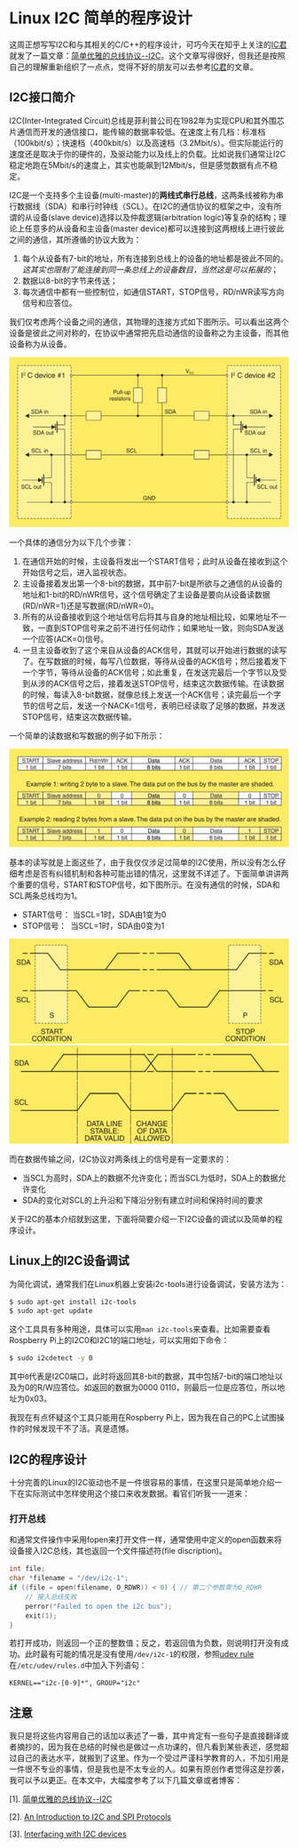 # Linux I2C 简单的程序设计

这周正想写写I2C和与其相关的C/C++的程序设计，可巧今天在知乎上关注的[IC君](https://zhuanlan.zhihu.com/icstudy)就发了一篇文章：[简单优雅的总线协议--I2C](https://zhuanlan.zhihu.com/p/31086959)。这个文章写得很好，但我还是按照自己的理解重新组织了一点点，觉得不好的朋友可以去参考[IC君](https://zhuanlan.zhihu.com/icstudy)的文章。 

## I2C接口简介

I2C(Inter-Integrated Circuit)总线是菲利普公司在1982年为实现CPU和其外围芯片通信而开发的通信接口，能传输的数据率较低。在速度上有几档：标准档（100kbit/s）；快速档（400kbit/s）以及高速档（3.2Mbit/s）。但实际能运行的速度还是取决于你的硬件的，及驱动能力以及线上的负载。比如说我们通常让I2C稳定地跑在5Mbit/s的速度上，其实也能飙到12Mbit/s，但是感觉数据有点不稳定。

I2C是一个支持多个主设备(multi-master)的**两线式串行总线**，这两条线被称为串行数据线（SDA）和串行时钟线（SCL）。在I2C的通信协议的框架之中，没有所谓的从设备(slave device)选择以及仲裁逻辑(arbitration logic)等复杂的结构；理论上任意多的从设备和主设备(master device)都可以连接到这两根线上进行彼此之间的通信，其所遵循的协议大致为：
1. 每个从设备有7-bit的地址，所有连接到总线上的设备的地址都是彼此不同的。_这其实也限制了能连接到同一条总线上的设备数目，当然这是可以拓展的_；
2. 数据以8-bit的字节来传送；
3. 每次通信中都有一些控制位，如通信START，STOP信号，RD/nWR读写方向信号和应答位。

我们仅考虑两个设备之间的通信，其物理的连接方式如下图所示。可以看出这两个设备是彼此之间对称的，在协议中通常把先启动通信的设备称之为主设备，而其他设备称为从设备。

![](https://github.com/yuanzx10/PhDNotes/raw/master/DAQ/figures/I2C-physics-connection.png)

一个具体的通信分为以下几个步骤：

1. 在通信开始的时候，主设备将发出一个START信号；此时从设备在接收到这个开始信号之后，进入监视状态。
2. 主设备接着发出第一个8-bit的数据，其中前7-bit是所欲与之通信的从设备的地址和1-bit的RD/nWR信号，这个信号确定了主设备是要向从设备读数据(RD/nWR=1)还是写数据(RD/nWR=0)。
3. 所有的从设备接收到这个地址信号后将其与自身的地址相比较，如果地址不一致，一直到STOP信号来之前不进行任何动作；如果地址一致，则向SDA发送一个应答(ACK=0)信号。
4. 一旦主设备收到了这个来自从设备的ACK信号，其就可以开始进行数据的读写了。在写数据的时候，每写八位数据，等待从设备的ACK信号；然后接着发下一个字节，等待从设备的ACK信号；如此重复，在发送完最后一个字节以及受到从涉的ACK信号之后，接着发送STOP信号，结束这次数据传输。在读数据的时候，每读入8-bit数据，就像总线上发送一个ACK信号；读完最后一个字节的信号之后，发送一个NACK=1信号，表明已经读取了足够的数据，并发送STOP信号，结束这次数据传输。

一个简单的读数据和写数据的例子如下所示：

![](https://github.com/yuanzx10/PhDNotes/raw/master/DAQ/figures/I2C-data-transfer.png)

基本的读写就是上面这些了，由于我仅仅涉足过简单的I2C使用，所以没有怎么仔细考虑是否有纠错机制和各种可能出错的情况，这里就不详述了。下面简单讲讲两个重要的信号，START和STOP信号，如下图所示。在没有通信的时候，SDA和SCL两条总线均为1。

- START信号： 当SCL=1时，SDA由1变为0
- STOP信号：  当SCL=1时，SDA由0变为1

![](https://github.com/yuanzx10/PhDNotes/raw/master/DAQ/figures/I2C-start-stop.png)
![](https://github.com/yuanzx10/PhDNotes/raw/master/DAQ/figures/I2C-data.png)

而在数据传输之间，I2C协议对两条线上的信号是有一定要求的：

 - 当SCL为高时，SDA上的数据不允许变化；而当SCL为低时，SDA上的数据允许变化
 - SDA的变化对SCL的上升沿和下降沿分别有建立时间和保持时间的要求
 
 关于I2C的基本介绍就到这里，下面将简要介绍一下I2C设备的调试以及简单的程序设计。

## Linux上的I2C设备调试

为简化调试，通常我们在Linux机器上安装i2c-tools进行设备调试，安装方法为：

```sh
$ sudo apt-get install i2c-tools
$ sudo apt-get update
```

这个工具具有多种用途，具体可以实用``man i2c-tools``来查看。比如需要查看Rospberry Pi上的I2C0和I2C1的端口地址，可以实用如下命令：

```sh
$ sudo i2cdetect -y 0
```

其中``0``代表是I2C0端口，此时将返回其8-bit的数据，其中包括7-bit的端口地址以及为0的R/W应答位。如返回的数据为0000 0110，则最后一位是应答位，所以地址为0x03。

我现在有点怀疑这个工具只能用在Rospberry Pi上，因为我在自己的PC上试图操作的时候发现干不了活。真是遗憾。


## I2C的程序设计

十分完善的Linux的I2C驱动也不是一件很容易的事情，在这里只是简单地介绍一下在实际测试中怎样使用这个接口来收发数据。看官们听我一一道来：

### 打开总线

和通常文件操作中采用fopen来打开文件一样，通常使用中定义的open函数来将设备接入I2C总线，其也返回一个文件描述符(file discription)。

```C++
int file;
char *filename = "/dev/i2c-1";
if ((file = open(filename, O_RDWR)) < 0) { // 第二个参数需为O_RDWR
    // 接入总线失败
    perror("Failed to open the i2c bus");
    exit(1);
}
```

若打开成功，则返回一个正的整数值；反之，若返回值为负数，则说明打开没有成功。此时最有可能的情况是没有使用``/dev/i2c-1``的权限，参照[udev rule](https://xgoat.com/wp/2008/01/29/i2c-device-udev-rule/)在``/etc/udev/rules.d``中加入下列语句：

```
KERNEL=="i2c-[0-9]*", GROUP="i2c"
```



## 注意

我只是将这些内容用自己的话加以表述了一番，其中肯定有一些句子是直接翻译或者摘抄的，因为我在总结的时候也是做过一点功课的，但凡看到某些表述，感觉超过自己的表达水平，就搬到了这里。作为一个受过严谨科学教育的人，不加引用是一件很不专业的事情，但是我也是不太专业的人。如果有原创作者觉得这是抄袭，我可以予以更正。在本文中，大幅度参考了以下几篇文章或者博客：

[1]. [简单优雅的总线协议--I2C](https://zhuanlan.zhihu.com/p/31086959)

[2]. [An Introduction to I2C and SPI Protocols](http://ieeexplore.ieee.org/stamp/stamp.jsp?arnumber=4762946)

[3]. [Interfacing with I2C devices](https://elinux.org/Interfacing_with_I2C_Devices)
